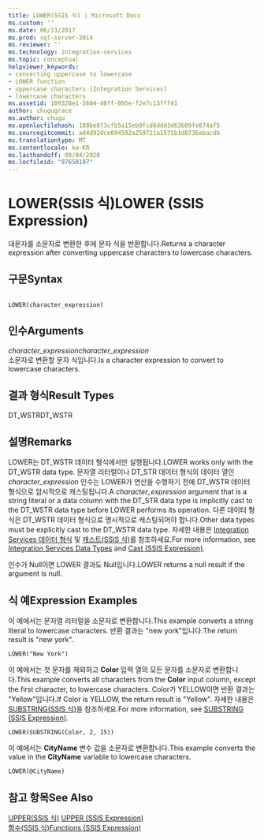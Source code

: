 ```yaml
---
title: LOWER(SSIS 식) | Microsoft Docs
ms.custom: ''
ms.date: 06/13/2017
ms.prod: sql-server-2014
ms.reviewer: ''
ms.technology: integration-services
ms.topic: conceptual
helpviewer_keywords:
- converting uppercase to lowercase
- LOWER function
- uppercase characters [Integration Services]
- lowercase characters
ms.assetid: 109328e1-5604-40ff-895e-f2e7c13fff41
author: chugugrace
ms.author: chugu
ms.openlocfilehash: 180be8f3cfb5a15eb0fcd6ddd3d63b09fe874af5
ms.sourcegitcommit: ad4d92dce894592a259721a1571b1d8736abacdb
ms.translationtype: MT
ms.contentlocale: ko-KR
ms.lasthandoff: 08/04/2020
ms.locfileid: "87650197"
---
```

# <a name="lower-ssis-expression"></a><span data-ttu-id="55b70-102">LOWER(SSIS 식)</span><span class="sxs-lookup"><span data-stu-id="55b70-102">LOWER (SSIS Expression)</span></span>
  <span data-ttu-id="55b70-103">대문자를 소문자로 변환한 후에 문자 식을 반환합니다.</span><span class="sxs-lookup"><span data-stu-id="55b70-103">Returns a character expression after converting uppercase characters to lowercase characters.</span></span>  
  
## <a name="syntax"></a><span data-ttu-id="55b70-104">구문</span><span class="sxs-lookup"><span data-stu-id="55b70-104">Syntax</span></span>  
  
```  
  
LOWER(character_expression)  
```  
  
## <a name="arguments"></a><span data-ttu-id="55b70-105">인수</span><span class="sxs-lookup"><span data-stu-id="55b70-105">Arguments</span></span>  
 <span data-ttu-id="55b70-106">*character_expression*</span><span class="sxs-lookup"><span data-stu-id="55b70-106">*character_expression*</span></span>  
 <span data-ttu-id="55b70-107">소문자로 변환할 문자 식입니다.</span><span class="sxs-lookup"><span data-stu-id="55b70-107">Is a character expression to convert to lowercase characters.</span></span>  
  
## <a name="result-types"></a><span data-ttu-id="55b70-108">결과 형식</span><span class="sxs-lookup"><span data-stu-id="55b70-108">Result Types</span></span>  
 <span data-ttu-id="55b70-109">DT_WSTR</span><span class="sxs-lookup"><span data-stu-id="55b70-109">DT_WSTR</span></span>  
  
## <a name="remarks"></a><span data-ttu-id="55b70-110">설명</span><span class="sxs-lookup"><span data-stu-id="55b70-110">Remarks</span></span>  
 <span data-ttu-id="55b70-111">LOWER는 DT_WSTR 데이터 형식에서만 실행됩니다.</span><span class="sxs-lookup"><span data-stu-id="55b70-111">LOWER works only with the DT_WSTR data type.</span></span> <span data-ttu-id="55b70-112">문자열 리터럴이나 DT_STR 데이터 형식의 데이터 열인 *character_expression* 인수는 LOWER가 연산을 수행하기 전에 DT_WSTR 데이터 형식으로 암시적으로 캐스팅됩니다.</span><span class="sxs-lookup"><span data-stu-id="55b70-112">A *character_expression* argument that is a string literal or a data column with the DT_STR data type is implicitly cast to the DT_WSTR data type before LOWER performs its operation.</span></span> <span data-ttu-id="55b70-113">다른 데이터 형식은 DT_WSTR 데이터 형식으로 명시적으로 캐스팅되어야 합니다.</span><span class="sxs-lookup"><span data-stu-id="55b70-113">Other data types must be explicitly cast to the DT_WSTR data type.</span></span> <span data-ttu-id="55b70-114">자세한 내용은 [Integration Services 데이터 형식](../data-flow/integration-services-data-types.md) 및 [캐스트&#40;SSIS 식&#41;](cast-ssis-expression.md)를 참조하세요.</span><span class="sxs-lookup"><span data-stu-id="55b70-114">For more information, see [Integration Services Data Types](../data-flow/integration-services-data-types.md) and [Cast &#40;SSIS Expression&#41;](cast-ssis-expression.md).</span></span>  
  
 <span data-ttu-id="55b70-115">인수가 Null이면 LOWER 결과도 Null입니다.</span><span class="sxs-lookup"><span data-stu-id="55b70-115">LOWER returns a null result if the argument is null.</span></span>  
  
## <a name="expression-examples"></a><span data-ttu-id="55b70-116">식 예</span><span class="sxs-lookup"><span data-stu-id="55b70-116">Expression Examples</span></span>  
 <span data-ttu-id="55b70-117">이 예에서는 문자열 리터럴을 소문자로 변환합니다.</span><span class="sxs-lookup"><span data-stu-id="55b70-117">This example converts a string literal to lowercase characters.</span></span> <span data-ttu-id="55b70-118">반환 결과는 "new york"입니다.</span><span class="sxs-lookup"><span data-stu-id="55b70-118">The return result is "new york".</span></span>  
  
```  
LOWER("New York")  
```  
  
 <span data-ttu-id="55b70-119">이 예에서는 첫 문자를 제외하고 **Color** 입력 열의 모든 문자를 소문자로 변환합니다.</span><span class="sxs-lookup"><span data-stu-id="55b70-119">This example converts all characters from the **Color** input column, except the first character, to lowercase characters.</span></span> <span data-ttu-id="55b70-120">Color가 YELLOW이면 반환 결과는 "Yellow"입니다.</span><span class="sxs-lookup"><span data-stu-id="55b70-120">If Color is YELLOW, the return result is "Yellow".</span></span> <span data-ttu-id="55b70-121">자세한 내용은 [SUBSTRING&#40;SSIS 식&#41;](substring-ssis-expression.md)을 참조하세요.</span><span class="sxs-lookup"><span data-stu-id="55b70-121">For more information, see [SUBSTRING &#40;SSIS Expression&#41;](substring-ssis-expression.md).</span></span>  
  
```  
LOWER(SUBSTRING(Color, 2, 15))  
```  
  
 <span data-ttu-id="55b70-122">이 예에서는 **CityName** 변수 값을 소문자로 변환합니다.</span><span class="sxs-lookup"><span data-stu-id="55b70-122">This example converts the value in the **CityName** variable to lowercase characters.</span></span>  
  
```  
LOWER(@CityName)  
```  
  
## <a name="see-also"></a><span data-ttu-id="55b70-123">참고 항목</span><span class="sxs-lookup"><span data-stu-id="55b70-123">See Also</span></span>  
 <span data-ttu-id="55b70-124">[UPPER&#40;SSIS 식&#41;](upper-ssis-expression.md) </span><span class="sxs-lookup"><span data-stu-id="55b70-124">[UPPER &#40;SSIS Expression&#41;](upper-ssis-expression.md) </span></span>  
 [<span data-ttu-id="55b70-125">함수&#40;SSIS 식&#41;</span><span class="sxs-lookup"><span data-stu-id="55b70-125">Functions &#40;SSIS Expression&#41;</span></span>](functions-ssis-expression.md)  
  
  
